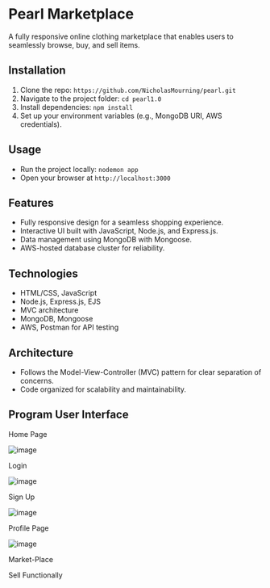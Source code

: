 # Pearl Marketplace

A fully responsive online clothing marketplace that enables users to seamlessly browse, buy, and sell items.

## Installation
1. Clone the repo: `https://github.com/NicholasMourning/pearl.git`
2. Navigate to the project folder: `cd pearl1.0`
3. Install dependencies: `npm install`
4. Set up your environment variables (e.g., MongoDB URI, AWS credentials).

## Usage
- Run the project locally: `nodemon app`
- Open your browser at `http://localhost:3000`

## Features
- Fully responsive design for a seamless shopping experience.
- Interactive UI built with JavaScript, Node.js, and Express.js.
- Data management using MongoDB with Mongoose.
- AWS-hosted database cluster for reliability.

## Technologies
- HTML/CSS, JavaScript
- Node.js, Express.js, EJS
- MVC architecture
- MongoDB, Mongoose
- AWS, Postman for API testing

## Architecture
- Follows the Model-View-Controller (MVC) pattern for clear separation of concerns.
- Code organized for scalability and maintainability.

## Program User Interface

Home Page

![image](https://github.com/user-attachments/assets/eedb1871-0f6c-4ad4-894e-70efd38603f4)

Login

![image](https://github.com/user-attachments/assets/d7123198-6328-4a26-af06-f85343b55b26)

Sign Up

![image](https://github.com/user-attachments/assets/9d8e8a6a-c449-4afe-9341-207067097aca)

Profile Page

![image](https://github.com/user-attachments/assets/ee4b87b1-da3b-48e1-b005-56eff857c3da)


Market-Place


Sell Functionally

